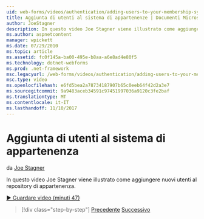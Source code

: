 ```yaml
---
uid: web-forms/videos/authentication/adding-users-to-your-membership-system
title: Aggiunta di utenti al sistema di appartenenze | Documenti Microsoft
author: JoeStagner
description: In questo video Joe Stagner viene illustrato come aggiungere nuovi utenti al repository di appartenenza.
ms.author: aspnetcontent
manager: wpickett
ms.date: 07/29/2010
ms.topic: article
ms.assetid: fc0f145a-ba00-495e-b8aa-a6e8ad4e80f5
ms.technology: dotnet-webforms
ms.prod: .net-framework
msc.legacyurl: /web-forms/videos/authentication/adding-users-to-your-membership-system
msc.type: video
ms.openlocfilehash: e6fd5bea2a78734187907b65c0eeb64f42d2a3e7
ms.sourcegitcommit: 9a9483aceb34591c97451997036a9120c3fe2baf
ms.translationtype: MT
ms.contentlocale: it-IT
ms.lasthandoff: 11/10/2017
---
```

<a name="adding-users-to-your-membership-system"></a>Aggiunta di utenti al sistema di appartenenza
====================
da [Joe Stagner](https://github.com/JoeStagner)

In questo video Joe Stagner viene illustrato come aggiungere nuovi utenti al repository di appartenenza.

[&#9654; Guardare video (minuti 47)](https://channel9.msdn.com/Blogs/ASP-NET-Site-Videos/adding-users-to-your-membership-system)

>[!div class="step-by-step"]
[Precedente](validating-users-with-the-login-control.md)
[Successivo](logging-users-into-your-membership-system.md)
